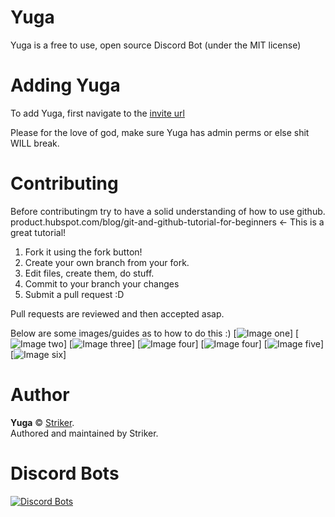 # Yuga
Yuga is a free to use, open source Discord Bot (under the MIT license)

# Adding Yuga
To add Yuga, first navigate to the [invite url](https://discordapp.com/oauth2/authorize?client_id=294141889010204684&scope=bot&permissions=8)

Please for the love of god, make sure Yuga has admin perms or else shit WILL break.

# Contributing
Before contributingm try to have a solid understanding of how to use github.
product.hubspot.com/blog/git-and-github-tutorial-for-beginners <- This is a great tutorial!

1. Fork it using the fork button!
2. Create your own branch from your fork.
3. Edit files, create them, do stuff.
4. Commit to your branch your changes
5. Submit a pull request :D

Pull requests are reviewed and then accepted asap.

Below are some images/guides as to how to do this :)
[![Image one](https://i.imgur.com/wRzqJ5C.png)] [![Image two](https://i.imgur.com/YXwUELX.png)] 
[![Image three](https://i.imgur.com/W2eV7dY.png)] [![Image four](https://i.imgur.com/exNDe30.png)]
[![Image four](https://i.imgur.com/dFaU0Zy.png)] [![Image five](https://i.imgur.com/fPmDGC0.png)]
[![Image six](https://i.imgur.com/MvOFAHd.png)]



# Author

**Yuga** © [Striker](https://github.com/strikerrr).<br>
Authored and maintained by Striker.

# Discord Bots
[![Discord Bots](https://discordbots.org/api/widget/294141889010204684.svg)](https://discordbots.org/bot/294141889010204684)

